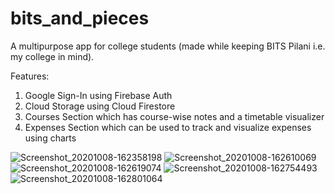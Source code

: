 # bits_and_pieces

A multipurpose app for college students (made while keeping BITS Pilani i.e. my college in mind).

Features:

1. Google Sign-In using Firebase Auth
2. Cloud Storage using Cloud Firestore
3. Courses Section which has course-wise notes and a timetable visualizer
4. Expenses Section which can be used to track and visualize expenses using charts

![Screenshot_20201008-162358198](https://user-images.githubusercontent.com/53891130/95453247-1e17a380-0988-11eb-89be-49ddad33fa2b.jpg)
![Screenshot_20201008-162610069](https://user-images.githubusercontent.com/53891130/95453255-1f48d080-0988-11eb-8673-4b5e66599afe.jpg)
![Screenshot_20201008-162619074](https://user-images.githubusercontent.com/53891130/95453258-2079fd80-0988-11eb-8541-f88b49ab41fb.jpg)
![Screenshot_20201008-162754493](https://user-images.githubusercontent.com/53891130/95453262-21ab2a80-0988-11eb-8e7f-d1263282079b.jpg)
![Screenshot_20201008-162801064](https://user-images.githubusercontent.com/53891130/95453267-22dc5780-0988-11eb-826f-00f3dd0967dc.jpg)
